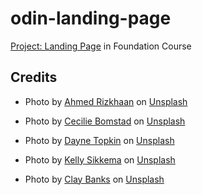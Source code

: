 # odin-landing-page

<a href="https://www.theodinproject.com/lessons/foundations-landing-page">Project: Landing Page</a> in Foundation Course 

## Credits
- Photo by <a href="https://unsplash.com/@ahmed_rizkhaan?utm_content=creditCopyText&utm_medium=referral&utm_source=unsplash">Ahmed  Rizkhaan</a> on <a href="https://unsplash.com/photos/person-playing-a-brown-guitar-0KyGJK2GlJI?utm_content=creditCopyText&utm_medium=referral&utm_source=unsplash">Unsplash</a>

- Photo by <a href="https://unsplash.com/@ctj?utm_content=creditCopyText&utm_medium=referral&utm_source=unsplash">Cecilie Bomstad</a> on <a href="https://unsplash.com/photos/multicolored-textile-G8CxFhKuPDU?utm_content=creditCopyText&utm_medium=referral&utm_source=unsplash">Unsplash</a>

- Photo by <a href="https://unsplash.com/@dtopkin1?utm_content=creditCopyText&utm_medium=referral&utm_source=unsplash">Dayne Topkin</a> on <a href="https://unsplash.com/photos/black-framed-panto-style-eyeglasses-beside-black-ballpoint-pen-cB10K2ugb-4?utm_content=creditCopyText&utm_medium=referral&utm_source=unsplash">Unsplash</a>

- Photo by <a href="https://unsplash.com/@kellysikkema?utm_content=creditCopyText&utm_medium=referral&utm_source=unsplash">Kelly Sikkema</a> on <a href="https://unsplash.com/photos/child-holding-heart-stone-4_3RO6H0JZE?utm_content=creditCopyText&utm_medium=referral&utm_source=unsplash">Unsplash</a>

- Photo by <a href="https://unsplash.com/@claybanks?utm_content=creditCopyText&utm_medium=referral&utm_source=unsplash">Clay Banks</a> on <a href="https://unsplash.com/photos/man-in-black-jacket-riding-bicycle-on-road-during-daytime-Q3DaZ8vmBAA?utm_content=creditCopyText&utm_medium=referral&utm_source=unsplash">Unsplash</a>
  